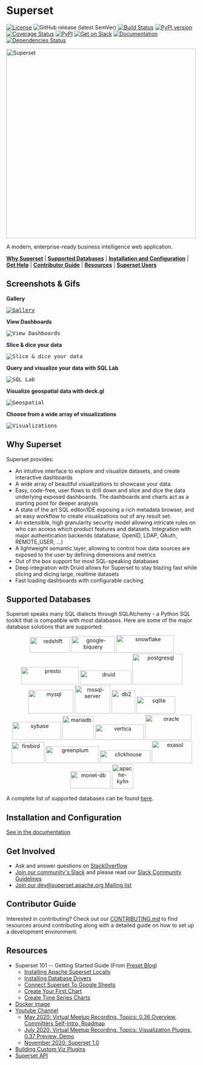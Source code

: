 <!--
Licensed to the Apache Software Foundation (ASF) under one
or more contributor license agreements.  See the NOTICE file
distributed with this work for additional information
regarding copyright ownership.  The ASF licenses this file
to you under the Apache License, Version 2.0 (the
"License"); you may not use this file except in compliance
with the License.  You may obtain a copy of the License at

  http://www.apache.org/licenses/LICENSE-2.0

Unless required by applicable law or agreed to in writing,
software distributed under the License is distributed on an
"AS IS" BASIS, WITHOUT WARRANTIES OR CONDITIONS OF ANY
KIND, either express or implied.  See the License for the
specific language governing permissions and limitations
under the License.
-->

Superset
=========

[![License](https://img.shields.io/badge/License-Apache%202.0-blue.svg)](https://opensource.org/licenses/Apache-2.0)
![GitHub release (latest SemVer)](https://img.shields.io/github/v/release/apache/incubator-superset)
[![Build Status](https://travis-ci.org/apache/incubator-superset.svg?branch=master)](https://travis-ci.org/apache/incubator-superset)
[![PyPI version](https://badge.fury.io/py/apache-superset.svg)](https://badge.fury.io/py/apache-superset)
[![Coverage Status](https://codecov.io/github/apache/incubator-superset/coverage.svg?branch=master)](https://codecov.io/github/apache/incubator-superset)
[![PyPI](https://img.shields.io/pypi/pyversions/apache-superset.svg?maxAge=2592000)](https://pypi.python.org/pypi/apache-superset)
[![Get on Slack](https://img.shields.io/badge/slack-join-orange.svg)](https://join.slack.com/t/apache-superset/shared_invite/zt-g8lpruog-HeqpgYrwdfrD5OYhlU7hPQ)
[![Documentation](https://img.shields.io/badge/docs-apache.org-blue.svg)](https://superset.apache.org)
[![Dependencies Status](https://david-dm.org/apache/incubator-superset/status.svg?path=superset-frontend)](https://david-dm.org/apache/incubator-superset?path=superset-frontend)

<img
  src="https://github.com/apache/incubator-superset/raw/master/superset-frontend/branding/superset-logo-horiz-apache.png"
  alt="Superset"
  width="500"
/>

A modern, enterprise-ready business intelligence web application.

[**Why Superset**](#why-superset) |
[**Supported Databases**](#supported-databases) |
[**Installation and Configuration**](#installation-and-configuration) |
[**Get Help**](#get-help) |
[**Contributor Guide**](#contributor-guide) |
[**Resources**](#resources) |
[**Superset Users**](INTHEWILD.md)


## Screenshots & Gifs

**Gallery**

<kbd><a href="https://superset.apache.org/gallery"><img title="Gallery" src="https://raw.githubusercontent.com/apache/incubator-superset/master/superset-frontend/images/screenshots/gallery.png"></a></kbd><br/>

**View Dashboards**

<kbd><img title="View Dashboards" src="https://raw.githubusercontent.com/apache/incubator-superset/master/superset-frontend/images/screenshots/bank_dash.png"></kbd><br/>

**Slice & dice your data**

<kbd><img title="Slice & dice your data" src="https://raw.githubusercontent.com/apache/incubator-superset/master/superset-frontend/images/screenshots/explore.png"></kbd><br/>

**Query and visualize your data with SQL Lab**

<kbd><img title="SQL Lab" src="https://raw.githubusercontent.com/apache/incubator-superset/master/superset-frontend/images/screenshots/sqllab.png"></kbd><br/>

**Visualize geospatial data with deck.gl**

<kbd><img title="Geospatial" src="https://raw.githubusercontent.com/apache/incubator-superset/master/superset-frontend/images/screenshots/deckgl_dash.png"></kbd><br/>

**Choose from a wide array of visualizations**

<kbd><img title="Visualizations" src="https://raw.githubusercontent.com/apache/incubator-superset/master/superset-frontend/images/screenshots/visualizations.png"></kbd><br/>


## Why Superset

Superset provides:
* An intuitive interface to explore and visualize datasets, and
    create interactive dashboards
* A wide array of beautiful visualizations to showcase your data.
* Easy, code-free, user flows to drill down and slice and dice the data
    underlying exposed dashboards. The dashboards and charts act as a starting
    point for deeper analysis
* A state of the art SQL editor/IDE exposing a rich metadata browser, and
    an easy workflow to create visualizations out of any result set.
* An extensible, high granularity security model allowing intricate rules
    on who can access which product features and datasets.
    Integration with major
    authentication backends (database, OpenID, LDAP, OAuth, REMOTE_USER, ...)
* A lightweight semantic layer, allowing to control how data sources are
    exposed to the user by defining dimensions and metrics
* Out of the box support for most SQL-speaking databases
* Deep integration with Druid allows for Superset to stay blazing fast while
    slicing and dicing large, realtime datasets
* Fast loading dashboards with configurable caching


## Supported Databases

Superset speaks many SQL dialects through SQLAlchemy - a Python
SQL toolkit that is compatible with most databases. Here are some of the major database solutions that are supported:

<p align="center">
  <img src="superset-frontend/images/redshift.png" alt="redshift" border="0" width="106" height="41"/>
  <img src="superset-frontend/images/google-biquery.png" alt="google-biquery" border="0" width="114" height="43"/>
  <img src="superset-frontend/images/snowflake.png" alt="snowflake" border="0" width="152" height="46"/>
  <img src="superset-frontend/images/presto.png" alt="presto" border="0" width="152" height="46"/>
  <img src="superset-frontend/images/druid.png" alt="druid" border="0" width="135" height="37" />
  <img src="superset-frontend/images/postgresql.png" alt="postgresql" border="0" width="132" height="81" />
  <img src="superset-frontend/images/mysql.png" alt="mysql" border="0" width="119" height="62" />
  <img src="superset-frontend/images/mssql-server.png" alt="mssql-server" border="0" width="93" height="74" />
  <img src="superset-frontend/images/db2.png" alt="db2" border="0" width="62" height="62" />
  <img src="superset-frontend/images/sqlite.png" alt="sqlite" border="0" width="102" height="45" />
  <img src="superset-frontend/images/sybase.png" alt="sybase" border="0" width="128" height="47" />
  <img src="superset-frontend/images/mariadb.png" alt="mariadb" border="0" width="83" height="63" />
  <img src="superset-frontend/images/vertica.png" alt="vertica" border="0" width="128" height="40" />
  <img src="superset-frontend/images/oracle.png" alt="oracle" border="0" width="121" height="66" />
  <img src="superset-frontend/images/firebird.png" alt="firebird" border="0" width="86" height="56" />
  <img src="superset-frontend/images/greenplum.png" alt="greenplum" border="0" width="140" height="45" />
  <img src="superset-frontend/images/clickhouse.png" alt="clickhouse" border="0" width="133" height="34" />  
  <img src="superset-frontend/images/exasol.png" alt="exasol" border="0" width="106" height="59" />
  <img src="superset-frontend/images/monet-db.png" alt="monet-db" border="0" width="106" height="46" />
  <img src="superset-frontend/images/apache-kylin.png" alt="apache-kylin" border="0" width="56" height="64"/>
</p>

A complete list of supported databases can be found
[here](https://superset.incubator.apache.org/docs/databases/installing-database-drivers).


## Installation and Configuration

[See in the documentation](https://superset.incubator.apache.org/docs/installation/installing-superset-using-docker-compose)

## Get Involved

* Ask and answer questions on [StackOverflow](https://stackoverflow.com/questions/tagged/apache-superset)
* [Join our community's Slack](https://join.slack.com/t/apache-superset/shared_invite/zt-g8lpruog-HeqpgYrwdfrD5OYhlU7hPQ)
  and please read our [Slack Community Guidelines](CODE_OF_CONDUCT.md#slack-community-guidelines)
* [Join our dev@superset.apache.org Mailing list](https://lists.apache.org/list.html?dev@superset.apache.org)


## Contributor Guide

Interested in contributing? Check out our
[CONTRIBUTING.md](https://github.com/apache/superset/blob/master/CONTRIBUTING.md)
to find resources around contributing along with a detailed guide on
how to set up a development environment.


## Resources

* Superset 101 -- Getting Started Guide (From [Preset Blog](https://preset.io/blog/))
  * [Installing Apache Superset Locally](https://preset.io/blog/2020-05-11-getting-started-installing-superset/)
  * [Installing Database Drivers](https://preset.io/blog/2020-05-18-install-db-drivers/)
  * [Connect Superset To Google Sheets](https://preset.io/blog/2020-06-01-connect-superset-google-sheets/)
  * [Create Your First Chart](https://preset.io/blog/2020-06-08-first-chart/)
  * [Create Time Series Charts](https://preset.io/blog/2020-06-26-timeseries-chart/)
* [Docker image](https://hub.docker.com/r/apache/incubator-superset)
* [Youtube Channel](https://www.youtube.com/channel/UCMuwrvBsg_jjI2gLcm04R0g)
  * [May 2020: Virtual Meetup Recording. Topics: 0.36 Overview, Committers Self-Intro, Roadmap](https://www.youtube.com/watch?v=tXGDmqjmcTs&t=20s)
  * [July 2020: Virtual Meetup Recording. Topics: Visualization Plugins, 0.37 Preview, Demo](https://www.youtube.com/watch?v=f6up5x_iRbI)
  * [November 2020: Superset 1.0](https://www.youtube.com/watch?v=GwtWRUSEjk4)
* [Building Custom Viz Plugins](https://superset.apache.org/docs/installation/building-custom-viz-plugins)
* [Superset API](https://superset.apache.org/docs/rest-api)
